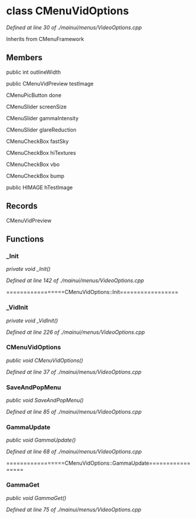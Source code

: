 # class CMenuVidOptions

*Defined at line 30 of ./mainui/menus/VideoOptions.cpp*

Inherits from CMenuFramework



## Members

public int outlineWidth

public CMenuVidPreview testImage

CMenuPicButton done

CMenuSlider screenSize

CMenuSlider gammaIntensity

CMenuSlider glareReduction

CMenuCheckBox fastSky

CMenuCheckBox hiTextures

CMenuCheckBox vbo

CMenuCheckBox bump

public HIMAGE hTestImage



## Records

CMenuVidPreview



## Functions

### _Init

*private void _Init()*

*Defined at line 142 of ./mainui/menus/VideoOptions.cpp*

=================CMenuVidOptions::Init=================

### _VidInit

*private void _VidInit()*

*Defined at line 226 of ./mainui/menus/VideoOptions.cpp*

### CMenuVidOptions

*public void CMenuVidOptions()*

*Defined at line 37 of ./mainui/menus/VideoOptions.cpp*

### SaveAndPopMenu

*public void SaveAndPopMenu()*

*Defined at line 85 of ./mainui/menus/VideoOptions.cpp*

### GammaUpdate

*public void GammaUpdate()*

*Defined at line 68 of ./mainui/menus/VideoOptions.cpp*

=================CMenuVidOptions::GammaUpdate=================

### GammaGet

*public void GammaGet()*

*Defined at line 75 of ./mainui/menus/VideoOptions.cpp*



